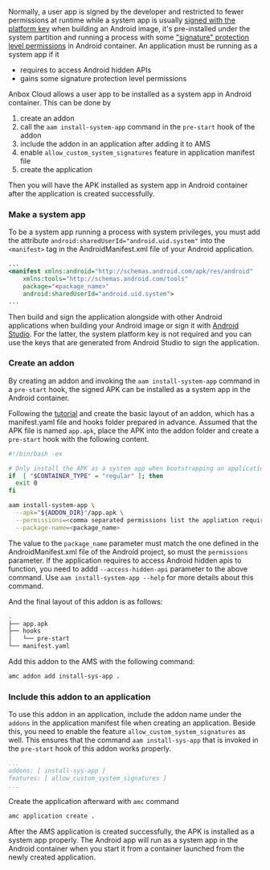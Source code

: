 Normally, a user app is signed by the developer and restricted to fewer permissions at runtime while a system app is usually [signed with the platform key](https://source.android.com/devices/tech/ota/sign_builds) when building an Android image, it's pre-installed under the system partition and running a process with some ["signature" protection level permissions](https://developer.android.com/guide/topics/manifest/permission-element.html#plevel) in Android container. An application must be running as a system app if it

- requires to access Android hidden APIs
- gains some signature protection level permissions

Anbox Cloud allows a user app to be installed as a system app in Android container. This can be done by

1. create an addon
2. call the `aam install-system-app` command in the `pre-start` hook of the addon
3. include the addon in an application after adding it to AMS
4. enable `allow_custom_system_signatures` feature in application manifest file
5. create the application

Then you will have the APK installed as system app in Android container after the application is created successfully.

### Make a system app
To be a system app running a process with system privileges, you must add the attribute `android:sharedUserId="android.uid.system"` into the `<manifest>` tag in the AndroidManifest.xml file of your Android application.

```xml
...
<manifest xmlns:android="http://schemas.android.com/apk/res/android"
    xmlns:tools="http://schemas.android.com/tools"
    package="<package_name>"
    android:sharedUserId="android.uid.system">
...
```

Then build and sign the application alongside with other Android applications when building your Android image or sign it with [Android Studio](https://developer.android.com/studio/publish/app-signing). For the latter, the system platform key is not required and you can use the keys that are generated from Android Studio to sign the application.

### Create an addon

By creating an addon and invoking the `aam install-system-app` command in a `pre-start` hook, the signed APK can be installed as a system app in the Android container.

Following the [tutorial](https://discourse.ubuntu.com/t/creating-an-addon/25284) and create the basic layout of an addon, which has a manifest.yaml file and hooks folder prepared in advance. Assumed that the APK file is named `app.apk`, place the APK into the addon folder and create a `pre-start` hook with the following content.

```bash
#!/bin/bash -ex

# Only install the APK as a system app when bootstrapping an application.
if  [ "$CONTAINER_TYPE" = "regular" ]; then
  exit 0
fi

aam install-system-app \
  --apk="${ADDON_DIR}"/app.apk \
  --permissions=<comma separated permissions list the appliation requires>  \
  --package-name=<package_name>
```

The value to the `package_name` parameter must match the one defined in the AndroidManifest.xml file of the Android project, so must the `permissions` parameter. If the application requires to access Android hidden apis to function, you need to addd `--access-hidden-api` parameter to the above command. Use `aam install-system-app --help` for more details about this command.

And the final layout of this addon is as follows:

```bash
.
├── app.apk
├── hooks
│   └── pre-start
└── manifest.yaml
```

Add this addon to the AMS with the following command:

```bash
amc addon add install-sys-app .
```

### Include this addon to an application

To use this addon in an application, include the addon name under the `addons` in the application manifest file when creating an application. Beside this, you need to enable the feature `allow_custom_system_signatures` as well. This ensures that the command `aam install-sys-app` that is invoked in the `pre-start` hook of this addon works properly.
```yaml
...
addons: [ install-sys-app ]
features: [ allow_custom_system_signatures ]
...
```

Create the application afterward with `amc` command
```bash
amc application create .
```

After the AMS application is created successfully, the APK is installed as a system app properly. The Android app will run as a system app in the Android container when you start it from a container launched from the newly created application.

